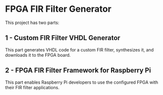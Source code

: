 # FPGA FIR Filter Generator

This project has two parts:

## 1 - Custom FIR Filter VHDL Generator

This part generates VHDL code for a custom FIR filter, synthesizes it, and downloads it to the FPGA board.

## 2 - FPGA FIR Filter Framework for Raspberry Pi

This part enables Raspberry Pi developers to use the configured FPGA with their FIR filter applications.
